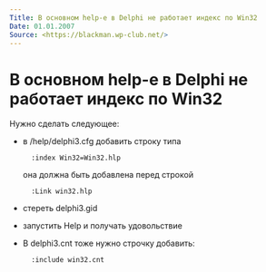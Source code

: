 ```yaml
---
Title: В основном help-е в Delphi не работает индекс по Win32
Date: 01.01.2007
Source: <https://blackman.wp-club.net/>
---
```



В основном help-е в Delphi не работает индекс по Win32
=======================================================

Нужно сделать следующее:

- в /help/delphi3.cfg добавить строку типа

        :index Win32=Win32.hlp

  она должна быть добавлена перед строкой

        :Link win32.hlp

- стереть delphi3.gid

- запустить Help и получать удовольствие

- В delphi3.cnt тоже нужно строчку добавить:

        :include win32.cnt

